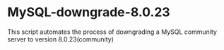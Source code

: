 # MySQL-downgrade-8.0.23
This script automates the process of downgrading a MySQL community server to version 8.0.23(community) 
